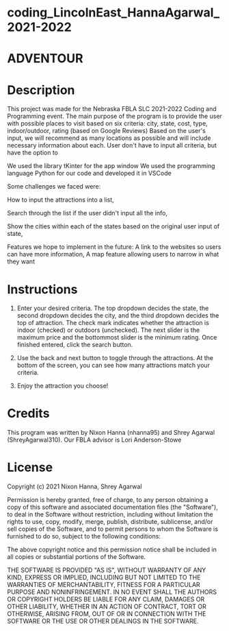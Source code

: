 # coding_LincolnEast_HannaAgarwal_2021-2022

# ADVENTOUR

# Description

This project was made for the Nebraska FBLA SLC 2021-2022 Coding and Programming event. 
The main purpose of the program is to provide the user with possible places to visit based on six criteria: city, state, cost, type, indoor/outdoor, rating (based on Google Reviews)
Based on the user's input, we will recommend as many locations as possible and will include necessary information about each. User don't have to input all criteria, but have the option to

We used the library tKinter for the app window
We used the programming language Python for our code and developed it in VSCode

Some challenges we faced were:

  How to input the attractions into a list, 
  
  Search through the list if the user didn't input all the info, 
  
  Show the cities within each of the states based on the original user input of state, 
  
Features we hope to implement in the future:
  A link to the websites so users can have more information, 
  A map feature allowing users to narrow in what they want
  
# Instructions

1. Enter your desired criteria. The top dropdown decides the state, the second dropdown decides the city, and the third dropdown decides the top of attraction. The check mark indicates whether the attraction is indoor (checked) or outdoors (unchecked). The next slider is the maximum price and the bottommost slider is the minimum rating. Once finished entered, click the search button.

2. Use the back and next button to toggle through the attractions. At the bottom of the screen, you can see how many attractions match your criteria.

3. Enjoy the attraction you choose!

# Credits

This program was written by Nixon Hanna (nhanna95) and Shrey Agarwal (ShreyAgarwal310). Our FBLA advisor is Lori Anderson-Stowe

# License

Copyright (c) 2021 Nixon Hanna, Shrey Agarwal

Permission is hereby granted, free of charge, to any person obtaining a copy
of this software and associated documentation files (the "Software"), to deal
in the Software without restriction, including without limitation the rights
to use, copy, modify, merge, publish, distribute, sublicense, and/or sell
copies of the Software, and to permit persons to whom the Software is
furnished to do so, subject to the following conditions:

The above copyright notice and this permission notice shall be included in all
copies or substantial portions of the Software.

THE SOFTWARE IS PROVIDED "AS IS", WITHOUT WARRANTY OF ANY KIND, EXPRESS OR
IMPLIED, INCLUDING BUT NOT LIMITED TO THE WARRANTIES OF MERCHANTABILITY,
FITNESS FOR A PARTICULAR PURPOSE AND NONINFRINGEMENT. IN NO EVENT SHALL THE
AUTHORS OR COPYRIGHT HOLDERS BE LIABLE FOR ANY CLAIM, DAMAGES OR OTHER
LIABILITY, WHETHER IN AN ACTION OF CONTRACT, TORT OR OTHERWISE, ARISING FROM,
OUT OF OR IN CONNECTION WITH THE SOFTWARE OR THE USE OR OTHER DEALINGS IN THE
SOFTWARE.
